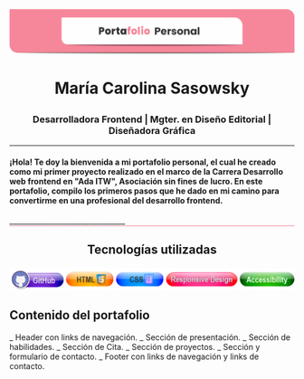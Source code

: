 ![](/assets/img/encabezado.png)

# <p align="center"> María Carolina Sasowsky </p>

### <p align="center"> Desarrolladora Frontend | Mgter. en Diseño Editorial | Diseñadora Gráfica </p>

________________________________

#### ¡Hola! Te doy la bienvenida a mi portafolio personal, el cual he creado como mi primer proyecto realizado en el marco de la Carrera Desarrollo web frontend en "Ada ITW", Asociación sin fines de lucro. En este portafolio, compilo los primeros pasos que he dado en mi camino para convertirme en una profesional del desarrollo frontend.

<div style="border-bottom: 1px solid #f68396;">________________________________</div>


## <p align="center"> Tecnologías utilizadas </p>

![](/assets/img/technologies.png)

## Contenido del portafolio

_ Header con links de navegación.
_ Sección de presentación.
_ Sección de habilidades.
_ Sección de Cita.
_ Sección de proyectos.
_ Sección y formulario de contacto.
_ Footer con links de navegación y links de contacto.

